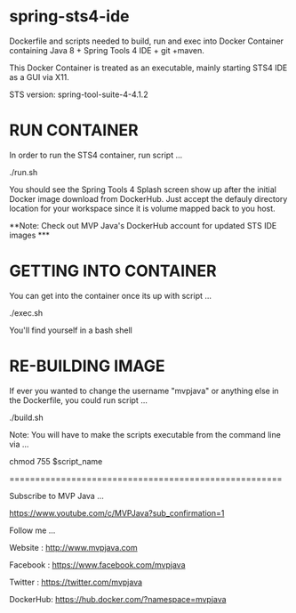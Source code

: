 # spring-sts4-ide
Dockerfile and scripts needed to build, run and exec into Docker Container containing Java 8 + Spring Tools 4 IDE + git +maven.

This Docker Container is treated as an executable, mainly starting STS4 IDE as a GUI via X11.

STS version: spring-tool-suite-4-4.1.2


RUN CONTAINER 
==============
In order to run the STS4 container, run script ...

./run.sh

You should see the Spring Tools 4 Splash screen show up 
after the initial Docker image download from DockerHub.
Just accept the defauly directory location for your workspace
since it is volume mapped back to you host.

**Note: Check out MVP Java's DockerHub account for updated STS IDE images ***



GETTING INTO CONTAINER 
=======================
You can get into the container once its up with script ...

./exec.sh

You'll find yourself in a bash shell



RE-BUILDING IMAGE
=================
If ever you wanted to change the username "mvpjava" or anything
else in the Dockerfile, you could run script ...

./build.sh



Note: You will have to make the scripts executable from the command line via ...

chmod 755 $script_name

=====================================================

Subscribe to MVP Java ...

https://www.youtube.com/c/MVPJava?sub_confirmation=1

Follow me ...

Website  : http://www.mvpjava.com

Facebook : https://www.facebook.com/mvpjava

Twitter  : https://twitter.com/mvpjava

DockerHub: https://hub.docker.com/?namespace=mvpjava

